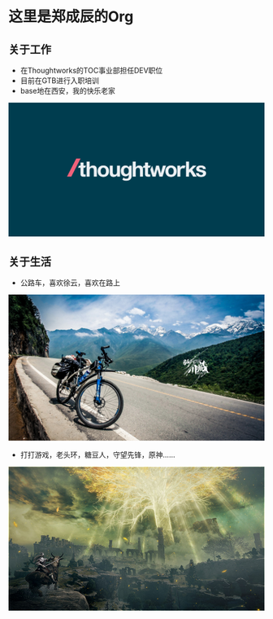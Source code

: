 # 这里是郑成辰的Org

## 关于工作

- 在Thoughtworks的TOC事业部担任DEV职位
- 目前在GTB进行入职培训
- base地在西安，我的快乐老家

![thoughtworks](./assets/thoughtworks.jpg)

## 关于生活

- 公路车，喜欢徐云，喜欢在路上

![徐云](./assets/qixing.jpg)

- 打打游戏，老头环，糖豆人，守望先锋，原神......

![老头环](./assets/elderring.jpg)